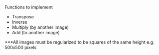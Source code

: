 Functions to implement

* Transpose
* Inverse
* Multiply (by another image)
* Add (to another image)

***All images must be regularized to be squares of the same height e.g. 500x500 pixels
